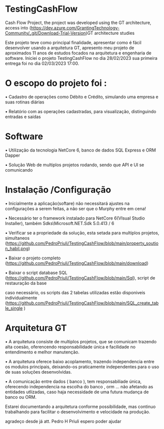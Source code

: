 # TestingCashFlow
Cash Flow Project, the project was developed using the GT architecture, access into (https://dev.azure.com/GrantingTechnology-Community/_git/Download-Trial-Version)GT architecture studies

Este projeto teve como principal finalidade, apresentar como é fácil desenvolver usando a arquitetura GT, apresento meu projeto de aproximados 11 anos de estudos focados na arquitetura e engenharia de software.
Iniciei o projeto TestingCashFlow no dia 28/02/2023 sua primeira entrega foi no dia 02/03/2023 17:00.

# O escopo do projeto foi :

• Cadastro de operações como Débito e Crédito, simulando uma empresa e suas rotinas diárias

• Relatório com as operações cadastradas, para visualização, distinguindo entradas e saídas

# Software

• Utilização da tecnologia NetCore 6, banco de dados SQL Express e ORM Dapper

• Solução Web de multiplos projetos rodando, sendo que API e UI se comunicando 

# Instalação /Configuração

• Inicialmente a aplicação(softare) não necessitará ajustes na configurações a serem feitas, a não ser que o Murphy entre em cena!

• Necessário ter o framework instalado para NetCore 6(VIsual Studio Installer), também Sdks\Microsoft.NET.Sdk 5.0.413 / 6

• Verificar se a propriedade da solução, esta setada para multiplos projetos, simultaneos (https://github.com/PedroPriuli/TestingCashFlow/blob/main/property_soution_habil.png)

• Baixar o projeto completo (https://github.com/PedroPriuli/TestingCashFlow/blob/main/download) 

• Baixar o script database SQL (https://github.com/PedroPriuli/TestingCashFlow/blob/main/Sql), script de restauração da base

caso necessário, os scripts das 2 tabelas utilizadas estão disponiveis individualmente (https://github.com/PedroPriuli/TestingCashFlow/blob/main/SQL_create_table_single )

# Arquitetura GT

• A arquitetura consiste de multiplos projetos, que se comunicam trazendo alta coesão, oferencendo responsabilidade única e facilidade no entendimento e melhor manutenção. 

• A arquitetura oferece baixo acoplamento, trazendo independencia entre os modulos principais, deixando-os praticamente independentes para o uso de suas soluções desenvolvidas. 

• A comunicação entre dados ( banco ), tem responsabiliade única, oferecendo independencia na escolha do banco , orm ... não afetando as entidades utlizadas, caso haja necessidade de uma futura mudança de banco ou ORM.

Estarei documentando a arquitetura conforme possibilidade, mas continuo trabalhando para facilitar o desenvolvimento e velocidade na produção.

agradeço desde já
att. Pedro H Priuli
espero poder ajudar

